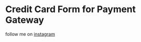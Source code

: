 # Credit Card Form for Payment Gateway
follow me on [instagram]("https://www.instagram.com/marco5dev/") 
